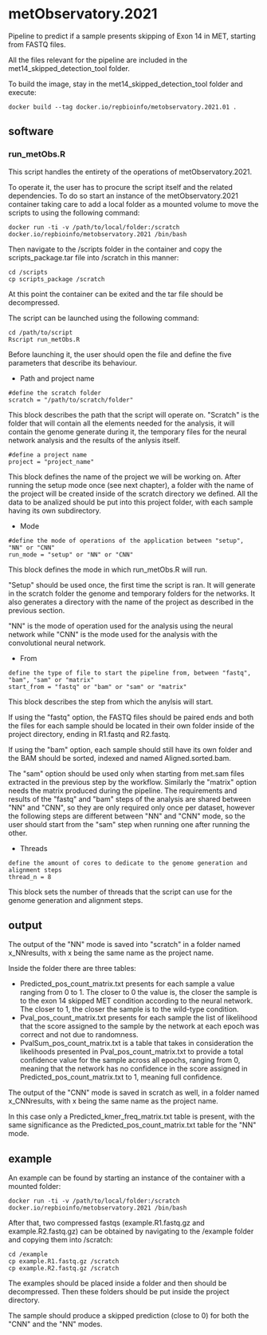 # metObservatory.2021
Pipeline to predict if a sample presents skipping of Exon 14 in MET, starting from FASTQ files.

All the files relevant for the pipeline are included in the met14\_skipped\_detection\_tool folder.

To build the image, stay in the met14\_skipped\_detection\_tool folder and execute:

```
docker build --tag docker.io/repbioinfo/metobservatory.2021.01 .
```

## software

### run_metObs.R

This script handles the entirety of the operations of metObservatory.2021.

To operate it, the user has to procure the script itself and the related dependencies. To do so start an instance of the metObservatory.2021 container taking care to add a local folder as a mounted volume to move the scripts to using the following command:

```
docker run -ti -v /path/to/local/folder:/scratch docker.io/repbioinfo/metobservatory.2021 /bin/bash
```

Then navigate to the /scripts folder in the container and copy the scripts_package.tar file into /scratch in this manner:

```
cd /scripts
cp scripts_package /scratch
```

At this point the container can be exited and the tar file should be decompressed.

The script can be launched using the following command:

```
cd /path/to/script
Rscript run_metObs.R
```

Before launching it, the user should open the file and define the five parameters that describe its behaviour.

- Path and project name

```
#define the scratch folder
scratch = "/path/to/scratch/folder"
```

This block describes the path that the script will operate on.
"Scratch" is the folder that will contain all the elements needed for the analysis, it will contain the genome generate during it, the temporary files for the neural network analysis and the results of the anlysis itself.

```
#define a project name
project = "project_name"
```

This block defines the name of the project we will be working on.
After running the setup mode once (see next chapter), a folder with the name of the project will be created inside of the scratch directory we defined. All the data to be analized should be put into this project folder, with each sample having its own subdirectory.

- Mode

```
#define the mode of operations of the application between "setup", "NN" or "CNN"
run_mode = "setup" or "NN" or "CNN"
```

This block defines the mode in which run_metObs.R will run.

"Setup" should be used once, the first time the script is ran.
It will generate in the scratch folder the genome and temporary folders for the networks. It also generates a directory with the name of the project as described in the previous section.

"NN" is the mode of operation used for the analysis using the neural network while "CNN" is the mode used for the analysis with the convolutional neural network.

- From

```
define the type of file to start the pipeline from, between "fastq", "bam", "sam" or "matrix"
start_from = "fastq" or "bam" or "sam" or "matrix"
```

This block describes the step from which the anylsis will start.

If using the "fastq" option, the FASTQ files should be paired ends and both the files for each sample should be located in their own folder inside of the project directory, ending in R1.fastq and R2.fastq.

If using the "bam" option, each sample should still have its own folder and the BAM should be sorted, indexed and named Aligned.sorted.bam.

The "sam" option should be used only when starting from met.sam files extracted in the previous step by the workflow. Similarly the "matrix" option needs the matrix produced during the pipeline. 
The requirements and results of the "fastq" and "bam" steps of the analysis are shared between "NN" and "CNN", so they are only required only once per dataset, however the following steps are different between "NN" and "CNN" mode, so the user should start from the "sam" step when running one after running the other.



- Threads

```
define the amount of cores to dedicate to the genome generation and alignment steps
thread_n = 8
```

This block sets the number of threads that the script can use for the genome generation and alignment steps.

## output

The output of the "NN" mode is saved into "scratch" in a folder named x_NNresults, with x being the same name as the project name.

Inside the folder there are three tables:

- Predicted_pos_count_matrix.txt presents for each sample a value ranging from 0 to 1. The closer to 0 the value is, the closer the sample is to the exon 14 skipped MET condition according to the neural network. The closer to 1, the closer the sample is to the wild-type condition.
- Pval_pos_count_matrix.txt presents for each sample the list of likelihood that the score assigned to the sample by the network at each epoch was correct and not due to randomness.
- PvalSum_pos_count_matrix.txt is a table that takes in consideration the likelihoods presented in Pval_pos_count_matrix.txt to provide a total confidence value for the sample across all epochs, ranging from 0, meaning that the network has no confidence in the score assigned in Predicted_pos_count_matrix.txt to 1, meaning full confidence.

The output of the "CNN" mode is saved in scratch as well, in a folder named x_CNNresults, with x being the same name as the project name.

In this case only a Predicted_kmer_freq_matrix.txt table is present, with the same significance as the Predicted_pos_count_matrix.txt table for the "NN" mode.

## example

An example can be found by starting an instance of the container with a mounted folder:

```
docker run -ti -v /path/to/local/folder:/scratch docker.io/repbioinfo/metobservatory.2021 /bin/bash
```

After that, two compressed fastqs (example.R1.fastq.gz and example.R2.fastq.gz) can be obtained by navigating to the /example folder and copying them into /scratch:

```
cd /example
cp example.R1.fastq.gz /scratch
cp example.R2.fastq.gz /scratch
```

The examples should be placed inside a folder and then should be decompressed. Then these folders should be put inside the project directory.

The sample should produce a skipped prediction (close to 0) for both the "CNN" and the "NN" modes.

